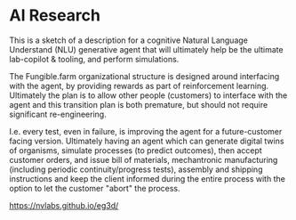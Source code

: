 # AI Research

This is a sketch of a description for a cognitive Natural Language Understand (NLU) generative agent that will ultimately help be the ultimate lab-copilot & tooling, and perform simulations. 

The Fungible.farm organizational structure is designed around interfacing with the agent, by providing rewards as part of reinforcement learning.  Ultimately the plan is to allow other people (customers) to interface with the agent and this transition plan is both premature, but should not require significant re-engineering.


I.e. every test, even in failure, is improving the agent for a future-customer facing version.  Ultimately having an agent which can generate digital twins of organisms, simulate processes (to predict outcomes), then accept customer orders, and issue bill of materials, mechantronic manufacturing (including periodic continuity/progress tests), assembly and shipping instructions and keep the client informed during the entire process with the option to let the customer "abort" the process.


https://nvlabs.github.io/eg3d/


